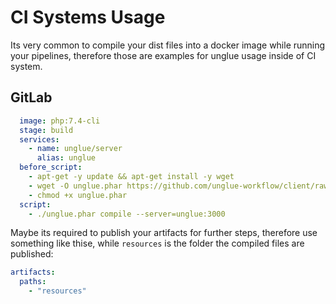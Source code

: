 # CI Systems Usage

Its very common to compile your dist files into a docker image while running your pipelines, therefore those are examples for unglue usage inside of CI system.

## GitLab

```yaml
  image: php:7.4-cli
  stage: build
  services:
    - name: unglue/server
      alias: unglue
  before_script:
    - apt-get -y update && apt-get install -y wget
    - wget -O unglue.phar https://github.com/unglue-workflow/client/raw/master/unglue.phar
    - chmod +x unglue.phar
  script:
    - ./unglue.phar compile --server=unglue:3000
```

Maybe its required to publish your artifacts for further steps, therefore use something like thise, while `resources` is the folder the compiled files are published:

```yaml
artifacts:
  paths:
    - "resources"
```
